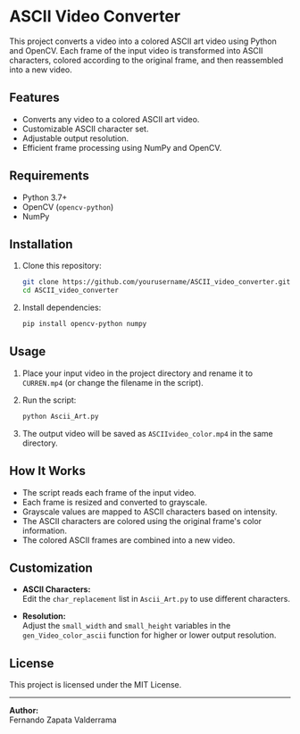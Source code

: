 # ASCII Video Converter

This project converts a video into a colored ASCII art video using Python and OpenCV. Each frame of the input video is transformed into ASCII characters, colored according to the original frame, and then reassembled into a new video.

## Features

- Converts any video to a colored ASCII art video.
- Customizable ASCII character set.
- Adjustable output resolution.
- Efficient frame processing using NumPy and OpenCV.

## Requirements

- Python 3.7+
- OpenCV (`opencv-python`)
- NumPy

## Installation

1. Clone this repository:
    ```bash
    git clone https://github.com/yourusername/ASCII_video_converter.git
    cd ASCII_video_converter
    ```

2. Install dependencies:
    ```bash
    pip install opencv-python numpy
    ```

## Usage

1. Place your input video in the project directory and rename it to `CURREN.mp4` (or change the filename in the script).

2. Run the script:
    ```bash
    python Ascii_Art.py
    ```

3. The output video will be saved as `ASCIIvideo_color.mp4` in the same directory.

## How It Works

- The script reads each frame of the input video.
- Each frame is resized and converted to grayscale.
- Grayscale values are mapped to ASCII characters based on intensity.
- The ASCII characters are colored using the original frame's color information.
- The colored ASCII frames are combined into a new video.

## Customization

- **ASCII Characters:**  
  Edit the `char_replacement` list in `Ascii_Art.py` to use different characters.

- **Resolution:**  
  Adjust the `small_width` and `small_height` variables in the `gen_Video_color_ascii` function for higher or lower output resolution.

## License

This project is licensed under the MIT License.

---

**Author:**  
Fernando Zapata Valderrama
